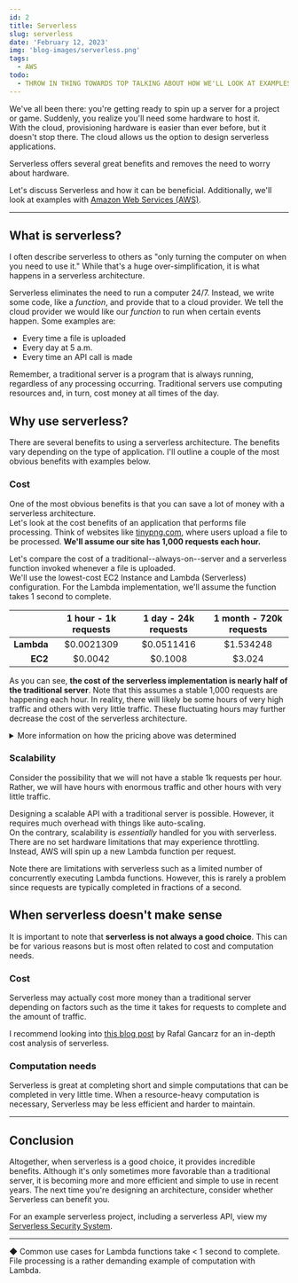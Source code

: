```yaml
---
id: 2
title: Serverless
slug: serverless
date: 'February 12, 2023'
img: 'blog-images/serverless.png'
tags:
  - AWS
todo:
  - THROW IN THING TOWARDS TOP TALKING ABOUT HOW WE'LL LOOK AT EXAMPLES WITH AWS OR SOMETHING
---
```



We've all been there: you're getting ready to spin up a server for a project or game. Suddenly, you realize you'll need some hardware to host it. \
With the cloud, provisioning hardware is easier than ever before, but it doesn't stop there. The cloud allows us the option to design serverless applications.

Serverless offers several great benefits and removes the need to worry about hardware.

<!--more-->

Let's discuss Serverless and how it can be beneficial. Additionally, we'll look at examples with [Amazon Web Services (AWS)](https://aws.amazon.com/).

---

## What is serverless?

I often describe serverless to others as "only turning the computer on when you need to use it." While that's a huge over-simplification, it is what happens in a serverless architecture.

Serverless eliminates the need to run a computer 24/7. Instead, we write some code, like a *function*, and provide that to a cloud provider. We tell the cloud provider we would like our *function* to run when certain events happen. Some examples are:

- Every time a file is uploaded
- Every day at 5 a.m.
- Every time an API call is made

Remember, a traditional server is a program that is always running, regardless of any processing occurring. Traditional servers use computing resources and, in turn, cost money at all times of the day.

## Why use serverless?
There are several benefits to using a serverless architecture. The benefits vary depending on the type of application. I'll outline a couple of the most obvious benefits with examples below.

### Cost
One of the most obvious benefits is that you can save a lot of money with a serverless architecture. \
Let's look at the cost benefits of an application that performs file processing. Think of websites like [tinypng.com](https://tinypng.com/), where users upload a file to be processed. **We'll assume our site has 1,000 requests each hour.**
<!--For instance, a system that automatically turns lights on or off in a building as defined in a schedule. A non-serverless approach to this would be to create some sort of cronjobs that run on a server. However, that requires a computer to be running 24/7, which is quite costly. \
A serverless approach would be to create some sort of `toggleLights` function. Once the function is written, we can provide it to a cloud provider. Lastly, we simply define some events, in this case daily events following a schedule, that invoke the function. -->

Let's compare the cost of a traditional--always-on--server and a serverless function invoked whenever a file is uploaded. \
We'll use the lowest-cost EC2 Instance and Lambda (Serverless) configuration. For the Lambda implementation, we'll assume the function takes 1 second to complete.

<!--Let's compare the cost of using AWS's cheapest EC2 Instance vs the cheapest Serverless approach with AWS Lambda. We'll generously assume our function completes in 5 seconds (that's really slow). -->

<!--
| | EC2 (traditional) | Lambda (Serverless) |
| --: | :-: | :-: |
| **Cost per 1 second run** |  | $0.0000021309 |
| **Cost per 5 second run** |  | $0.0000106545 |
| **Cost per 10,0000 requests** |  | $0.106545 |
| **Cost per 310,0000 requests** |  | $3.302895 |
| **Cost per hour** | ... |  |
| **Cost per day** | ... |  |
| **Cost per month** | ... | $0.0003302895 |
-->

<!--
| | Lambda (Serverless) |
| :-: | :-- |
| **Cost per 1 second run** | $0.0000021309 |
| **Cost per 5 second run** | $0.0000106545 |
| **Cost per 10,0000 requests** | $0.106545 |
| **Cost per 310,0000 requests** | $3.302895 |

| | EC2 Instance (traditional) |
| :-: | :-- |
| **Cost per 1 ** | $0.0000021309 |
| **Cost per 5 second run** | $0.0000106545 |
| **Cost per 10,0000 requests** | $0.106545 |
| **Cost per 310,0000 requests** | $3.302895 |
-->

|  | 1 hour - 1k requests | 1 day - 24k requests | 1 month - 720k requests |
| -: | :-: | :-: | :-: |
| **Lambda** | $0.0021309 | $0.0511416 | $1.534248 |
| **EC2** | $0.0042	| $0.1008 | $3.024 |

As you can see, **the cost of the serverless implementation is nearly half of the traditional server**. Note that this assumes a stable 1,000 requests are happening each hour. In reality, there will likely be some hours of very high traffic and others with very little traffic. These fluctuating hours may further decrease the cost of the serverless architecture.

<details>

  <summary style="cursor: pointer;">More information on how the pricing above was determined</summary>

  These prices are specific to the [us-east-1 region](https://docs.aws.amazon.com/AWSEC2/latest/UserGuide/using-regions-availability-zones.html#concepts-regions) at the time I'm writing this post. Note these prices do change over time. \
  Below are the specifications of both choices

  #### EC2 Instance
  - [t4g.nano](https://aws.amazon.com/ec2/pricing/on-demand/) (cheapest on-demand option)
    - 2 vCPU
    - 0.5 GB Memory
  For each hour, the EC2 Instance will cost approximately $0.0042.

  #### Lambda function
  - x86 architecture
  - 128 MB Memory (minimum)
  - 512 MB Ephemeral Storage (minimum)

  For each 1 second request, the Lambda function will cost approximately $0.0000021309.

</details>

### Scalability
Consider the possibility that we will not have a stable 1k requests per hour. Rather, we will have hours with enormous traffic and other hours with very little traffic. 

Designing a scalable API with a traditional server is possible. However, it requires much overhead with things like auto-scaling. \
On the contrary, scalability is *essentially* handled for you with serverless. There are no set hardware limitations that may experience throttling. Instead, AWS will spin up a new Lambda function per request.

Note there are limitations with serverless such as a limited number of concurrently executing Lambda functions. However, this is rarely a problem since requests are typically completed in fractions of a second.


## When serverless doesn't make sense
It is important to note that **serverless is not always a good choice**. This can be for various reasons but is most often related to cost and computation needs.

### Cost
 Serverless may actually cost more money than a traditional server depending on factors such as the time it takes for requests to complete and the amount of traffic.

I recommend looking into [this blog post](https://techbeacon.com/enterprise-it/economics-serverless-computing-real-world-test) by Rafal Gancarz for an in-depth cost analysis of serverless.

### Computation needs
Serverless is great at completing short and simple computations that can be completed in very little time. When a resource-heavy computation is necessary, Serverless may be less efficient and harder to maintain.


---

## Conclusion

Altogether, when serverless is a good choice, it provides incredible benefits. Although it's only sometimes more favorable than a traditional server, it is becoming more and more efficient and simple to use in recent years. The next time you're designing an architecture, consider whether Serverless can benefit you. 

For an example serverless project, including a serverless API, view my [Serverless Security System](https://github.com/cal-overflow/serverless-security-system/tree/main/cloud).

<!--

---

Here is a video where I utilize AWS Lambda to process security footage uploaded to S3 buckets. This is a rather complex usage of Lambda, but shows the
<iframe width="560" height="315" src="https://www.youtube.com/embed/Y8HRzQ82Qxs" title="YouTube video player" frameborder="0" allow="accelerometer; autoplay; clipboard-write; encrypted-media; gyroscope; picture-in-picture; web-share" allowfullscreen class="youtube-embed"></iframe>
-->

---


◆ Common use cases for Lambda functions take \< 1 second to complete. File processing is a rather demanding example of computation with Lambda.

